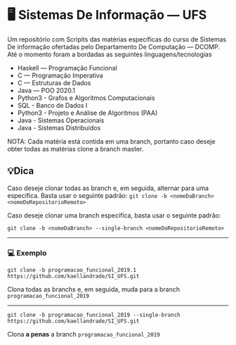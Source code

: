 # 🖥️ Sistemas De Informação — UFS

Um repositório com Scripits das matérias específicas do curso de Sistemas De informação ofertadas pelo Departamento De Computação — DCOMP. Até o momento foram a bordadas as seguintes linguagens/tecnologias

- Haskell — Programação Funcional 
- C — Programação Imperativa
- C — Estruturas de Dados 
- Java — POO 2020.1
- Python3 - Grafos e Algoritmos Computacionais
- SQL - Banco de Dados I 
- Python3 - Projeto e Análise de Algoritmos (PAA)
- Java - Sistemas Operacionais
- Java - Sistemas Distribuídos

NOTA: Cada matéria está contida em uma branch, portanto caso deseje obter todas as matérias clone a branch master. 

## 💡Dica

Caso deseje clonar todas as branch e, em seguida, alternar para uma específica. Basta usar o seguinte padrão: `git clone -b <nomeDaBranch> <nomeDoRepositorioRemoto>`

Caso deseje clonar uma branch específica, basta usar o seguinte padrão:

`git clone -b <nomeDaBranch> --single-branch <nomeDoRepositorioRemoto>`

---

### 💻 Exemplo

`git clone -b programacao_funcional_2019.1 https://github.com/kaellandrade/SI_UFS.git`

Clona todas as branchs e, em seguida, muda para a branch `programacao_funcional_2019`

---

`git clone -b programacao_funcional_2019 --single-branch https://github.com/kaellandrade/SI_UFS.git`

Clona **a penas** a branch `programacao_funcional_2019`
